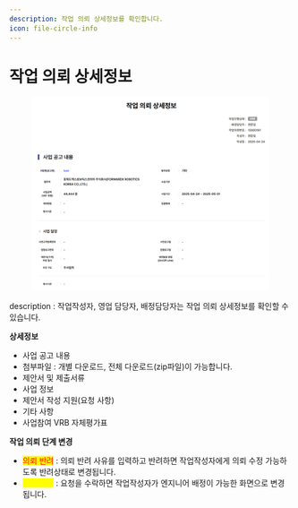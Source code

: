 ```yaml
---
description: 작업 의뢰 상세정보를 확인합니다.
icon: file-circle-info
---
```


# 작업 의뢰 상세정보

<figure><img src="../.gitbook/assets/image (3).png" alt=""><figcaption></figcaption></figure>

description : 작업작성자, 영업 담당자, 배정담당자는 작업 의뢰 상세정보를 확인할 수 있습니다.



**상세정보**

* 사업 공고 내용
* 첨부파일 : 개별 다운로드, 전체 다운로드(zip파일)이 가능합니다.
* 제안서 및 제출서류
* 사업 정보
* 제안서 작성 지원(요청 사항)
* 기타 사항
* 사업참여 VRB 자체평가표



**작업 의뢰 단계 변경**

* <mark style="color:red;">의뢰 반려</mark> : 의뢰 반려 사유를 입력하고 반려하면 작업작성자에게 의뢰 수정 가능하도록 반려상태로 변경됩니다.
* <mark style="color:yellow;">요청 수락</mark> : 요청을 수락하면 작업작성자가 엔지니어 배정이 가능한 화면으로 변경됩니다.

